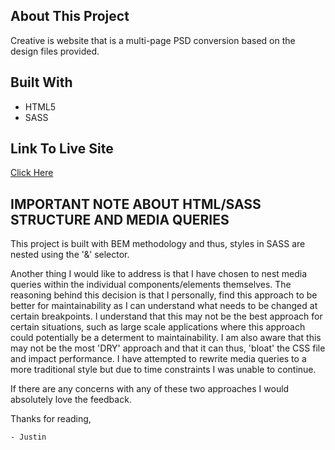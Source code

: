 ## About This Project

Creative is website that is a multi-page PSD conversion based on the design files provided. 

## Built With
*   HTML5
*   SASS 

## Link To Live Site
[Click Here](https://agency-creative.netlify.app)

## IMPORTANT NOTE ABOUT HTML/SASS STRUCTURE AND MEDIA QUERIES

This project is built with BEM methodology and thus, styles in SASS are nested using the '&' selector. 

Another thing I would like to address is that I have chosen to nest media queries within the individual components/elements themselves. The reasoning behind this decision is that I personally, find this approach to be better for maintainability as I can understand what needs to be changed at certain breakpoints. I understand that this may not be the best approach for certain situations, such as large scale applications where this approach could potentially be a determent to maintainability. I am also aware that this may not be the most 'DRY' approach and that it can thus, 'bloat' the CSS file and impact performance. I have attempted to rewrite media queries to a more traditional style but due to time constraints I was unable to continue. 

If there are any concerns with any of these two approaches I would absolutely love the feedback.

Thanks for reading, 

    - Justin